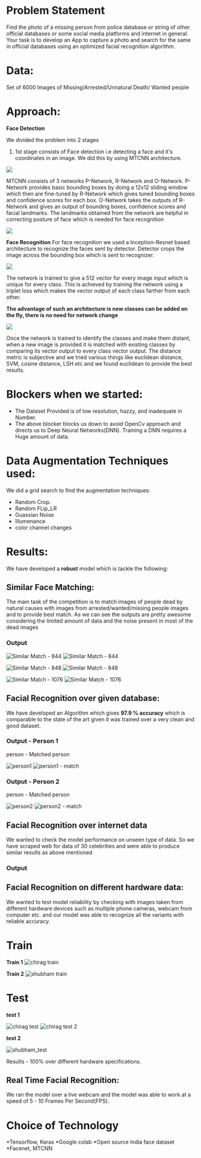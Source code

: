 # Problem Statement

Find the photo of a missing person from police database or string of other official databases or some social media platforms and internet in general. Your task is to develop an App to capture a photo and search for the same in official databases using an optimized facial recognition algorithm.

# Data:

Set of 6000 Images of Missing/Arrested/Unnatural Death/ Wanted people

# Approach:

**Face Detection**

We divided the problem into 2 stages
1. 1st stage consists of Face detection i.e detecting a face and it's coordinates in an image. We did this by using MTCNN architecture.

![](https://miro.medium.com/max/2506/1*ICM3jnRB1unY6G5ZRGorfg.png)

MTCNN consists of 3 networks P-Network, R-Network and O-Network. P-Network provides basic bounding boxes by doing a 12x12 sliding window which then are fine-tuned by R-Network which gives tuned bounding boxes and confidence scores for each box. O-Network takes the outputs of R-Network and gives an output of bounding boxes, confidence scores and facial landmarks. 
The landmarks obtained from the network are helpful in correcting posture of face which is needed for face recognition

![](https://3qeqpr26caki16dnhd19sv6by6v-wpengine.netdna-ssl.com/wp-content/uploads/2019/03/Pipeline-for-the-Multi-Task-Cascaded-Convolutional-Neural-Network-862x1024.png)

**Face Recognition**
For face recognition we used a Inception-Resnet based architecture to recognize the faces sent by detector. Detector crops the image across the bounding box which is sent to recognizer.

![](https://1.bp.blogspot.com/-O7AznVGY9js/V8cV_wKKsMI/AAAAAAAABKQ/maO7n2w3dT4Pkcmk7wgGqiSX5FUW2sfZgCLcB/s1600/image00.png)

The network is trained to give a 512 vector for every image input which is unique for every class. This is achieved by training the network using a triplet loss which makes the vector output of each class farther from each other. 

**The advantage of such an architecture is new classes can be added on the fly, there is no need for network change**

![](https://miro.medium.com/max/2480/1*lR_73E22fvaOfR5pzfOkdQ.png)

Once the network is trained to identify the classes and make them distant, when a new image is provided it is matched with existing classes by comparing its vector output to every class vector output. The distance metric is subjective and we tried various things like euclidean distance, SVM, cosine distance, LSH etc and we found euclidean to provide the best results.

# Blockers when we started:

*  The Dataset Provided is of low resolution, hazzy, and inadequate in Number. 
*  The above blocker blocks us down to avoid OpenCv approach and directs us to Deep Neural Networks(DNN). Training a DNN requires a Huge amount of data. 

# Data Augmentation Techniques used:

We did a grid search to find the augmentation techniques:
* Random Crop.
* Random FLip_LR
* Guassian Noise
* Illumenance
* color channel changes

# Results:

We have developed a **robust** model which is tackle the following:

## Similar Face Matching:

The main task of the competition is to match images of people dead by natural causes with images from arrested/wanted/missing people images and to provide best match. As we can see the outputs are pretty awesome considering the limited amount of data and the noise present in most of the dead images

### Output
![Similar Match - 844](Results_Images/Similarity_Matching/844.png)
![Similar Match - 844](Results_Images/Similarity_Matching/844_t.png)

![Similar Match - 848](Results_Images/Similarity_Matching/848.png)
![Similar Match - 848](Results_Images/Similarity_Matching/848_t.png)

![Similar Match - 1076](Results_Images/Similarity_Matching/1076.png)
![Similar Match - 1076](Results_Images/Similarity_Matching/1076_t.png)

## Facial Recognition over given database:

We have developed an Algorithm which gives **97.9 % accuracy**  which is comparable to the state of the art given it was trained over a very clean and good dataset. 

### Output - Person 1

person - Matched person

![person1](Results_Images/Face_recognition_given_dataset/1.jpg)
![person1 - match](Results_Images/Face_recognition_given_dataset/1a.jpg)

### Output - Person 2

person - Matched person

![person2](Results_Images/Face_recognition_given_dataset/2.jpg)
![person2 - match](Results_Images/Face_recognition_given_dataset/2a.jpg)

## Facial Recognition over internet data

We wanted to check the model performance on unseen type of data. So we have scraped web for data of 30 celebrities and were able to produce similar results as above mentioned

### Output


## Facial Recognition on different hardware data:

We wanted to test model reliability by checking with images taken from different hardware devices such as multiple phone cameras, webcam from computer etc. and our model was able to recognize all the variants with reliable accuracy.

# Train

**Train 1**
![chirag train](Results_Images/Face_recognition_different_hardware/train/chirag/20191117_095752.jpg)

**Train 2**
![shubham train](Results_Images/Face_recognition_different_hardware/train/shubham/20191117_090952.jpg)

# Test

**test 1**

![chirag test](Results_Images/Face_recognition_different_hardware/test/chirag/2019-11-17-102234.jpg)
![chirag test 2](Results_Images/Face_recognition_different_hardware/test/chirag/2.jpg)

**test 2**

![shubham_test](KSP-IPH-2019-table30/Results_Images/Face_recognition_different_hardware/test/shubham/2019-11-17-091132.jpg)


Results - 100% over different hardware specifications.

## Real Time Facial Recognition:

We ran the model over a live webcam and the model was able to work at a speed of 5 - 10 Frames Per Second(FPS).

# Choice of Technology	
*Tensorflow, Keras
*Google colab
*Open source India face dataset
*Facenet, MTCNN
